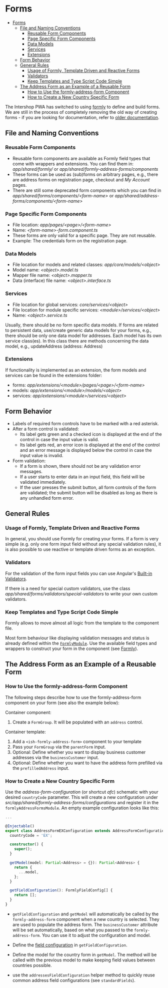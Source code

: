 <!--
kb_guide
kb_pwa
kb_everyone
kb_sync_latest_only
-->

# Forms

- [Forms](#forms)
  - [File and Naming Conventions](#file-and-naming-conventions)
    - [Reusable Form Components](#reusable-form-components)
    - [Page Specific Form Components](#page-specific-form-components)
    - [Data Models](#data-models)
    - [Services](#services)
    - [Extensions](#extensions)
  - [Form Behavior](#form-behavior)
  - [General Rules](#general-rules)
    - [Usage of Formly, Template Driven and Reactive Forms](#usage-of-formly-template-driven-and-reactive-forms)
    - [Validators](#validators)
    - [Keep Templates and Type Script Code Simple](#keep-templates-and-type-script-code-simple)
  - [The Address Form as an Example of a Reusable Form](#the-address-form-as-an-example-of-a-reusable-form)
    - [How to Use the formly-address-form Component](#how-to-use-the-formly-address-form-component)
    - [How to Create a New Country Specific Form](#how-to-create-a-new-country-specific-form)

The Intershop PWA has switched to using [formly](https://formly.dev) to define and build forms.
We are still in the process of completely removing the old way of creating forms - if you are looking for documentation, refer to [older documentation](https://github.com/intershop/intershop-pwa/blob/0.27.0/docs/guides/forms.md).

## File and Naming Conventions

### Reusable Form Components

- Reusable form components are available as Formly field types that come with wrappers and extensions. You can find them in: _app/shared/formly/_ or _app/shared/formly-address-forms/components_
- These forms can be used as (sub)forms on arbitrary pages, e.g., there are address forms on registration page, checkout and _My Account_ pages.
- There are still some deprecated form components which you can find in _app/shared/forms/components/\<form-name>_ or _app/shared/address-forms/components/\<form-name>_

### Page Specific Form Components

- File location: _app/pages/\<page>/\<form-name>_
- Name: _\<form-name>-form.component.ts_
- These forms are only valid for a specific page. They are not reusable.
- Example: The credentials form on the registration page.

### Data Models

- File location for models and related classes: _app/core/models/\<object>_
- Model name: _\<object>.model.ts_
- Mapper file name: _\<object>.mapper.ts_
- Data (interface) file name: _\<object>.interface.ts_

### Services

- File location for global services: _core/services/\<object>_
- File location for module specific services: _\<module>/services/\<object>_
- Name: _\<object>.service.ts_

Usually, there should be no form specific data models.
If forms are related to persistent data, use/create generic data models for your forms, e.g., there should be only one data model for addresses.
Each model has its own service class(es).
In this class there are methods concerning the data model, e.g., updateAddress (address: Address)

### Extensions

If functionality is implemented as an extension, the form models and services can be found in the extensions folder:

- forms: _app/extensions/\<module>/pages/\<page>/\<form-name>_
- models: _app/extensions/\<module>/models/\<object>_
- services: _app/extensions/\<module>/services/\<object>_

## Form Behavior

- Labels of required form controls have to be marked with a red asterisk.
- After a form control is validated:
  - Its label gets green and a checked icon is displayed at the end of the control in case the input value is valid.
  - Its label gets red, an error icon is displayed at the end of the control and an error message is displayed below the control in case the input value is invalid.
- Form validation:
  - If a form is shown, there should not be any validation error messages.
  - If a user starts to enter data in an input field, this field will be validated immediately.
  - If the user presses the submit button, all form controls of the form are validated; the submit button will be disabled as long as there is any unhandled form error.

## General Rules

### Usage of Formly, Template Driven and Reactive Forms

In general, you should use Formly for creating your forms.
If a form is very simple (e.g. only one form input field without any special validation rules), it is also possible to use reactive or template driven forms as an exception.

### Validators

For the validation of the form input fields you can use Angular's [Built-in Validators](https://angular.io/api/forms/Validators).

If there is a need for special custom validators, use the class _app/shared/forms/validators/special-validators_ to write your own custom validators.

### Keep Templates and Type Script Code Simple

Formly allows to move almost all logic from the template to the component file.

Most form behaviour like displaying validation messages and status is already defined within the [`FormlyModule`](../../src/app/shared/formly/formly.module.ts).
Use the available field types and wrappers to construct your form in the component (see [Formly](./formly.md)).

## The Address Form as an Example of a Reusable Form

### How to Use the formly-address-form Component

The following steps describe how to use the formly-address-form component on your form (see also the example below):

Container component:

1. Create a `FormGroup`. It will be populated with an `address` control.

Container template:

1. Add a `<ish-formly-address-form>` component to your template
2. Pass your `FormGroup` via the `parentForm` input.
3. Optional: Define whether you want to display business customer addresses via the `businessCustomer` input.
4. Optional: Define whether you want to have the address form prefilled via the `prefilledAddress` input.

### How to Create a New Country Specific Form

Use the _address-form-configuration_ (or shortcut _afc_) schematic with your desired `countryCode` parameter.
This will create a new configuration under _src/app/shared/formly-address-forms/configurations_ and register it in the `formlyAddressFormsModule`.
An empty example configuration looks like this:

```typescript
...

@Injectable()
export class AddressFormEXConfiguration extends AddressFormConfiguration {
  countryCode = 'EX';

  constructor() {
    super();
  }

  getModel(model: Partial<Address> = {}): Partial<Address> {
    return {
      ...model,
    };
  }

  getFieldConfiguration(): FormlyFieldConfig[] {
    return [];
  }
}

```

- `getFieldConfiguration` and `getModel` will automatically be called by the `formly-address-form` component when a new country is selected. They are used to populate the address form. The `businessCustomer` attribute will be set automatically, based on what you passed to the `formly-address-form`. You can use it to adjust the configuration and model.

- Define the [field configuration](./formly.md) in `getFieldConfiguration`.

- Define the model for the country form in `getModel`. The method will be called with the previous model to make keeping field values between countries possible.

- use the `addressesFieldConfiguration` helper method to quickly reuse common address field configurations (see `standardFields`).
